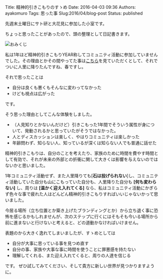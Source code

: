 Title: 精神的引きこもりのすゝめ
Date: 2016-04-03 09:36
Authors: ayakomuro
Tags:  思った事
Slug:2016/04/blog-post
Status: published

先週末土曜日にサト研と大花見に参加した小室です。  

ちょっと思ったことがあったので、頭の整理として日記書きます。

![おみくじ](https://2.bp.blogspot.com/-aYzrPk6i3W8/VwGcZrUAcfI/AAAAAAAAerI/scT2RE5IbVAlJriCIxiuHvH0EkXPyemug/s1600/IMG_0808.jpg)

私は1年ほど精神的引きこもりYEAR称してコミュニティ活動に参加していませんでした。その理由とかその間やってた事は[こちら](http://blog.popowa.com/2015/10/blog-post_2.html)を見ていただくとして、それでついに人里に降りたんですね、春ですし。

それで思ったことは

-   自分は良くも悪くもそんなに変わってなかった
-   けども視点は広がった

です。

そう思った理由としてこんな体験をしました。

-   （人見知りとかないんだけど）引きこもった1年間でそういう属性が身について、発動されるかと思っていたがそうではなかった。
-   人とディスカッションは楽しく、やはりコミュニティは楽しかった
-   年齢問わず、知らない人、知っているが深くは知らない人でも普通に話せた

精神的引きこもりは、自分のことを考えたり、家族のために時間を費やす時間として有効で、それが未来の外部との折衝に関して大きくは影響を与えないのではないかと思いました。


1年コミュニティ活動せず、また人里降りても[**石は投げられない**]し、コミュニティ活動していた自分も山にこもっていた自分も、人里降りた自分も **[何も変わらない]** し、周りは **[温かく迎え入れてくる]** なら、私はコミュニティ活動にかぎらず色々な事で疲れた人はどんどん精神的引きこもりすればいいじゃないかって思いました。


今居る場所（立ち位置とか築き上げたブランディングとか）から立ち退く事に恐怖を感じるかもしれませんが、次のステップに行くにはそもそも今いる場所から前に進まないと行けないと考えると、どの道動かなければいけません。

表題のから大きく逸れてしまいましたが、すゝめとしては

-   自分が大事に思っている事を見つめ直す
-   自分の事、家族や大事な事に時間を使うことに罪悪感を持たない
-   理解してくれる、また迎え入れてくると、周りの人達を信じる

です。
ぜひ試してみてください、そして貴方に新しい世界が見つかりますように。
